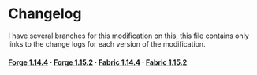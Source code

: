 # Changelog

I have several branches for this modification on this, this file contains only links to the change logs for each version of the modification.

#### [Forge 1.14.4](https://github.com/MairwunNx/RandomTeleport/blob/FORGE-1.14.4/changelog.md) · [Forge 1.15.2](https://github.com/MairwunNx/RandomTeleport/blob/FORGE-1.15.2/changelog.md) · [Fabric 1.14.4](https://github.com/MairwunNx/RandomTeleport/blob/FABRIC-1.14.4/changelog.md) · [Fabric 1.15.2](https://github.com/MairwunNx/RandomTeleport/blob/FABRIC-1.15.2/changelog.md)
